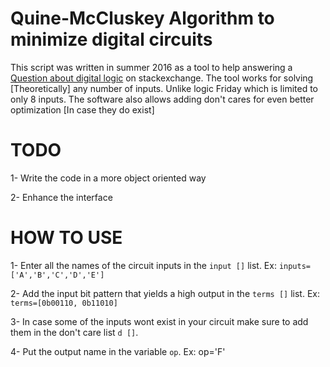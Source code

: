 # Quine-McCluskey Algorithm to minimize digital circuits

This script was written in summer 2016 as a tool to help answering a [Question about digital logic](http://electronics.stackexchange.com/questions/249212/solving-5-variables-karnaugh-map-grouping/)
on stackexchange. The tool works for solving [Theoretically] any number of inputs. Unlike logic Friday which is limited to only 8 inputs.
The software also allows adding don't cares for even better optimization [In case they do exist]

# TODO
1- Write the code in a more object oriented way

2- Enhance the interface

# HOW TO USE

1- Enter all the names of the circuit inputs in the `input []` list. Ex: `inputs=['A','B','C','D','E']`

2- Add the input bit pattern that yields a high output in the `terms []` list. Ex: `terms=[0b00110, 0b11010]`

3- In case some of the inputs wont exist in your circuit make sure to add them in the don't care list `d []`.

4- Put the output name in the variable `op`. Ex: op='F'
